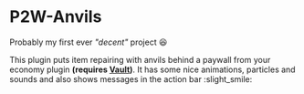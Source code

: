 # P2W-Anvils

Probably my first ever *"decent"* project :laughing:

This plugin puts item repairing with anvils behind a paywall from your economy plugin **(requires [Vault](https://dev.bukkit.org/projects/vault))**.
It has some nice animations, particles and sounds and also shows messages in the action bar :slight_smile:
